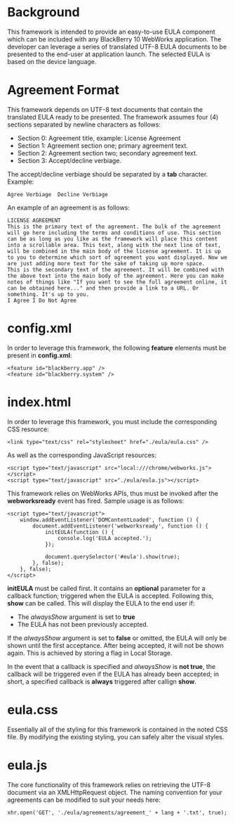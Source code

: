 Background
==========
This framework is intended to provide an easy-to-use EULA component which can be included with any BlackBerry 10 WebWorks application. The developer can leverage
a series of translated UTF-8 EULA documents to be presented to the end-user at application launch. The selected EULA is based on the device language.

Agreement Format
================
This framework depends on UTF-8 text documents that contain the translated EULA ready to be presented. The framework assumes four (4) sections separated by newline characters as follows:
* Section 0: Agreement title, example: License Agreement
* Section 1: Agreement section one; primary agreement text.
* Section 2: Agreement section two; secondary agreement text.
* Section 3: Accept/decline verbiage.

The accept/decline verbiage should be separated by a **tab** character. Example:

    Agree Verbiage	Decline Verbiage

An example of an agreement is as follows:

    LICENSE AGREEMENT
    This is the primary text of the agreement. The bulk of the agreement will go here including the terms and conditions of use. This section can be as long as you like as the framework will place this content into a scrollable area. This text, along with the next line of text, will be combined in the main body of the license agreement. It is up to you to determine which sort of agreement you want displayed. Now we are just adding more text for the sake of taking up more space.
    This is the secondary text of the agreement. It will be combined with the above text into the main body of the agreement. Here you can make notes of things like "If you want to see the full agreement online, it can be obtained here..." and then provide a link to a URL. Or something. It's up to you.
    I Agree	I Do Not Agree

config.xml
==========
In order to leverage this framework, the following **feature** elements must be present in **config.xml**:

    <feature id="blackberry.app" />
    <feature id="blackberry.system" />

index.html
==========
In order to leverage this framework, you must include the corresponding CSS resource:

    <link type="text/css" rel="stylesheet" href="./eula/eula.css" />

As well as the corresponding JavaScript resources:

    <script type="text/javascript" src="local:///chrome/webworks.js"></script>
    <script type="text/javascript" src="./eula/eula.js"></script>

This framework relies on WebWorks APIs, thus must be invoked after the **webworksready** event has fired. Sample usage is as follows:

    <script type="text/javascript">
        window.addEventListener('DOMContentLoaded', function () {
            document.addEventListener('webworksready', function () {
                initEULA(function () {
                    console.log('EULA accepted.');
                });

                document.querySelector('#eula').show(true);
			}, false);
		}, false);
	</script>

**initEULA** must be called first. It contains an **optional** parameter for a callback function; triggered when the EULA is accepted. Following this, **show** can be called.
This will display the EULA to the end user if:
* The *alwaysShow* argument is set to **true**
* The EULA has not been previously accepted.

If the *alwaysShow* argument is set to **false** or omitted, the EULA will only be shown until the first acceptance. After being accepted, it will not be shown again. This is
achieved by storing a flag in Local Storage.

In the event that a callback is specified and *alwaysShow* is **not true**, the callback will be triggered even if the EULA has already been accepted; in short, a specified callback
is **always** triggered after callign **show**.

eula.css
========
Essentially all of the styling for this framework is contained in the noted CSS file. By modifying the existing styling, you can safely alter the visual styles.

eula.js
=======
The core functionality of this framework relies on retrieving the UTF-8 document via an XMLHttpRequest object. The naming convention for your agreements can be
modified to suit your needs here:

    xhr.open('GET', './eula/agreements/agreement_' + lang + '.txt', true);
